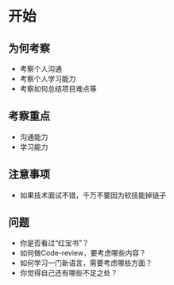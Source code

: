 # 开始

## 为何考察

- 考察个人沟通
- 考察个人学习能力
- 考察如何总结项目难点等

## 考察重点

- 沟通能力
- 学习能力

## 注意事项

- 如果技术面试不错，千万不要因为软技能掉链子

## 问题

- 你是否看过“红宝书”？
- 如何做Code-review，要考虑哪些内容？
- 如何学习一门新语言，需要考虑哪些方面？
- 你觉得自己还有哪些不足之处？
